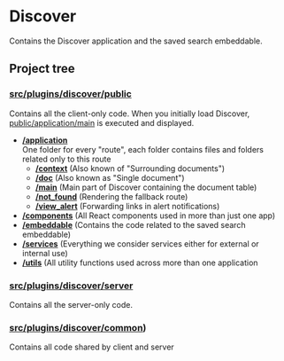 # Discover

Contains the Discover application and the saved search embeddable.

## Project tree

### [src/plugins/discover/public](./public)

Contains all the client-only code. When you initially load Discover, [public/application/main](./public/application/main) is executed and displayed. 

* **[/application](./public/application)** \
One folder for every "route", each folder contains files and folders related only to this route
  * **[/context](./public/application/context)** (Also known of "Surrounding documents")
  * **[/doc](./public/application/doc)** (Also known as "Single document")
  * **[/main](./public/application/main)** (Main part of Discover containing the document table)
  * **[/not_found](./public/application/not_found)** (Rendering the fallback route)
  * **[/view_alert](./public/application/view_alert)** (Forwarding links in alert notifications)
* **[/components](./public/components)** (All React components used in more than just one app)
* **[/embeddable](./public/embeddable)** (Contains the code related to the saved search embeddable)
* **[/services](./public/services)** (Everything we consider services either for external or internal use)
* **[/utils](./public/utils)** (All utility functions used across more than one application

### [src/plugins/discover/server](./server)

Contains all the server-only code.

### [src/plugins/discover/common](./common))
Contains all code shared by client and server



